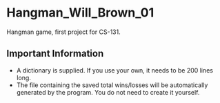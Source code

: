 # Hangman_Will_Brown_01
Hangman game, first project for CS-131.
## Important Information
- A dictionary is supplied. If you use your own, it needs to be 200 lines long.
- The file containing the saved total wins/losses will be automatically generated by the program. You do not need to create it yourself.
